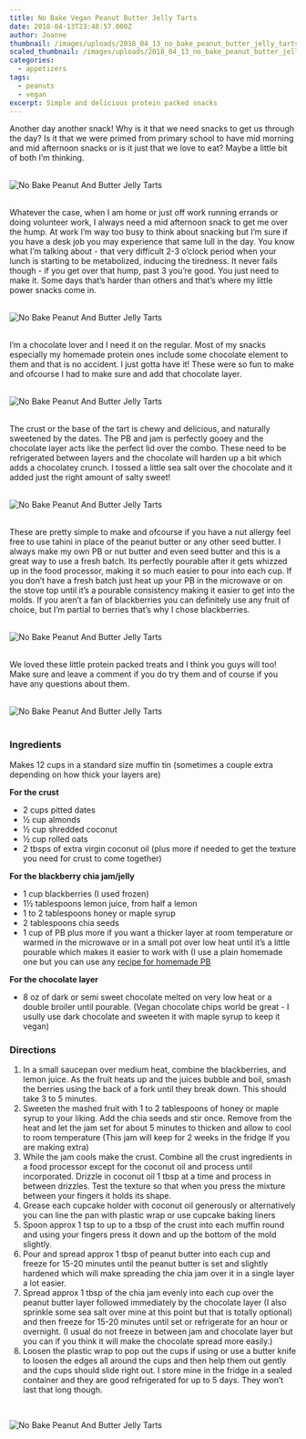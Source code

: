 ```yaml
---
title: No Bake Vegan Peanut Butter Jelly Tarts
date: 2018-04-13T23:48:57.000Z
author: Joanne
thumbnail: /images/uploads/2018_04_13_no_bake_peanut_butter_jelly_tarts_1.jpg
scaled_thumbnail: /images/uploads/2018_04_13_no_bake_peanut_butter_jelly_tarts_0.jpg
categories:
  - appetizers
tags:
  - peanuts
  - vegan
excerpt: Simple and delicious protein packed snacks
---
```

Another day another snack! Why is it that we need snacks to get us through the day? Is it that we were primed from primary school to have mid morning and mid afternoon snacks or is it just that we love to eat? Maybe a little bit of both I’m thinking.
</br>
</br>

![No Bake Peanut And Butter Jelly Tarts](/images/uploads/2018_04_13_no_bake_peanut_butter_jelly_tarts_2.jpg)
</br>
</br>

Whatever the case, when I am home or just off work running errands or doing volunteer work, I always need a mid afternoon snack to get me over the hump. At work I’m way too busy to think about snacking but I’m sure if you have a desk job you may experience that same lull in the day. You know what I’m talking about - that very difficult 2-3 o’clock period when your lunch is starting to be metabolized, inducing the tiredness. It never fails though - if you get over that hump, past 3 you’re good.  You just need to make it. Some days that’s harder than others and that’s where my little power snacks come in.
</br>
</br>

![No Bake Peanut And Butter Jelly Tarts](/images/uploads/2018_04_13_no_bake_peanut_butter_jelly_tarts_3.jpg)
</br>
</br>

I’m a chocolate lover and I need it on the regular. Most of my snacks especially my homemade protein ones include some chocolate element to them and that is no accident.  I just gotta have it! These were so  fun to make and ofcourse I had to make sure and add that chocolate layer.
</br>
</br>

![No Bake Peanut And Butter Jelly Tarts](/images/uploads/2018_04_13_no_bake_peanut_butter_jelly_tarts_4.jpg)
</br>
</br>

The crust or the base of the tart is chewy and delicious, and naturally sweetened by the dates. The PB and jam is perfectly gooey and the chocolate layer acts like the perfect lid over the combo. These need to be refrigerated between layers and the chocolate will harden up a bit which adds a chocolatey crunch. I tossed a little sea salt over the chocolate and it added just the right amount of salty sweet! 
</br>
</br>

![No Bake Peanut And Butter Jelly Tarts](/images/uploads/2018_04_13_no_bake_peanut_butter_jelly_tarts_5.jpg)
</br>
</br>

These are pretty simple to make and ofcourse if you have a nut allergy feel free to use tahini in place of the peanut butter or any other seed butter.  I always make my own PB or nut butter and even seed butter and this is a great way to use a fresh batch. Its perfectly pourable after it gets whizzed up in the food processor, making it so much easier to pour into each cup. If you don’t have a fresh batch just heat up your PB in the microwave or on the stove top until it’s a pourable consistency making it easier to get into the molds. If you aren’t a fan of blackberries you can definitely use any fruit of choice, but I’m partial to berries that’s why I chose blackberries. 
</br>
</br>

![No Bake Peanut And Butter Jelly Tarts](/images/uploads/2018_04_13_no_bake_peanut_butter_jelly_tarts_6.jpg)
</br>
</br>

We loved these little protein packed treats and I think you guys will too! Make sure and leave a comment if you do try them and of course if you have any questions about them. 
</br>
</br>

![No Bake Peanut And Butter Jelly Tarts](/images/uploads/2018_04_13_no_bake_peanut_butter_jelly_tarts_7.jpg)
</br>
</br>

### Ingredients

Makes 12 cups in a standard size muffin tin (sometimes a couple extra depending on how thick your layers are) 

**For the crust**

* 2 cups pitted dates
* &frac12; cup almonds 
* &frac12; cup shredded coconut
* &frac12; cup rolled oats 
* 2 tbsps of extra virgin coconut oil (plus more if needed to get the texture you need for crust to come together)

**For the blackberry chia jam/jelly**

* 1 cup blackberries (I used frozen) 
* 1&frac12; tablespoons lemon juice, from half a lemon
* 1 to 2 tablespoons honey or maple syrup 
* 2 tablespoons chia seeds
* 1 cup of PB plus more if you want a thicker layer at room temperature or warmed in the microwave or in a small pot over low heat until it’s a little pourable which makes it easier to work with (I use a plain homemade one but you can use any <span class="highlight">[recipe for homemade PB](https://www.oliveandmango.com/how-to-make-the-creamiest-homemade-nut--seed-butter/)</span>

**For the chocolate layer**

* 8 oz of dark or semi sweet chocolate melted on very low heat or a double broiler until pourable. (Vegan chocolate chips world be great - I usully use dark chocolate and sweeten it with maple syrup to keep it vegan) 

### Directions

1. In a small saucepan over medium heat, combine the blackberries, and lemon juice. As the fruit heats up and the juices bubble and boil, smash the berries using the back of a fork until they break down. This should take 3 to 5 minutes.
2. Sweeten the mashed fruit with 1 to 2 tablespoons of honey or maple syrup to your liking. Add the chia seeds and stir once. Remove from the heat and let the jam set for about 5 minutes to thicken and allow to cool to room temperature (This jam will keep for 2 weeks in the fridge If you are making extra) 
3. While the jam cools make the crust. Combine all the crust ingredients in a food processor except for the coconut oil and process until incorporated. Drizzle in coconut oil 1 tbsp at a time and process in between drizzles. Test the texture so that when you press the mixture between your fingers it holds its shape. 
4. Grease each cupcake holder with coconut oil generously or alternatively you can line the pan with plastic wrap or use cupcake baking liners 
5. Spoon approx 1 tsp to up to a tbsp of the crust into each muffin round and using your fingers press it down and up the bottom of the mold slightly. 
6. Pour and spread approx 1 tbsp of peanut butter into each cup and freeze for 15-20 minutes until the peanut butter is set and slightly hardened which will make spreading the chia jam over it in a single layer a lot easier. 
7. Spread approx 1 tbsp of the chia jam evenly into each cup over the peanut butter layer followed immediately by the chocolate layer (I also sprinkle some sea salt over mine at this point but that is totally optional) and then freeze for 15-20 minutes until set or refrigerate for an hour or overnight. (I usual do not freeze in between jam and chocolate layer but you can if you think it will make the chocolate spread more easily.)
8. Loosen the plastic wrap to pop out the cups if using or use a butter knife to loosen the edges all around the cups and then help them out gently and the cups should slide right out. I store mine in the fridge in a sealed container and they are good refrigerated for up to 5 days. They won’t last that long though.

</br>

![No Bake Peanut And Butter Jelly Tarts](/images/uploads/2018_04_13_no_bake_peanut_butter_jelly_tarts_8.jpg)
